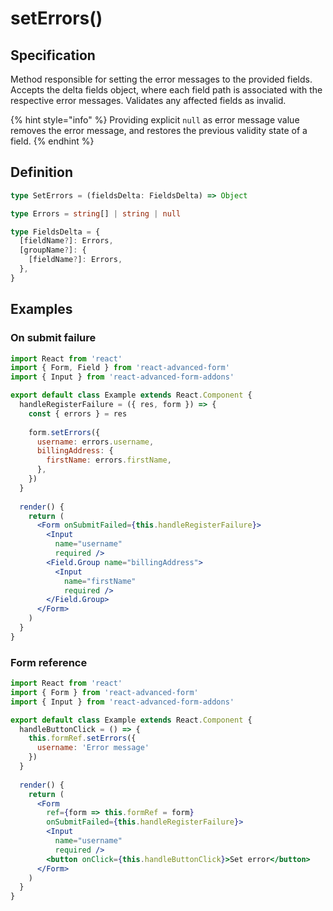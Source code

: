 # setErrors\(\)

## Specification

Method responsible for setting the error messages to the provided fields. Accepts the delta fields object, where each field path is associated with the respective error messages. Validates any affected fields as invalid.

{% hint style="info" %}
Providing explicit `null` as error message value removes the error message, and restores the previous validity state of a field.
{% endhint %}

## Definition

```typescript
type SetErrors = (fieldsDelta: FieldsDelta) => Object

type Errors = string[] | string | null

type FieldsDelta = {
  [fieldName?]: Errors,
  [groupName?]: {
    [fieldName?]: Errors,
  },
}
```

## Examples

### On submit failure

```jsx
import React from 'react'
import { Form, Field } from 'react-advanced-form'
import { Input } from 'react-advanced-form-addons'

export default class Example extends React.Component {
  handleRegisterFailure = ({ res, form }) => {
    const { errors } = res
    
    form.setErrors({
      username: errors.username,
      billingAddress: {
        firstName: errors.firstName,
      },
    })
  }
  
  render() {
    return (
      <Form onSubmitFailed={this.handleRegisterFailure}>
        <Input
          name="username"
          required />
        <Field.Group name="billingAddress">
          <Input
            name="firstName"
            required />
        </Field.Group>
      </Form>
    )
  }
}
```

### Form reference

```jsx
import React from 'react'
import { Form } from 'react-advanced-form'
import { Input } from 'react-advanced-form-addons'

export default class Example extends React.Component {
  handleButtonClick = () => {    
    this.formRef.setErrors({
      username: 'Error message'
    })
  }
  
  render() {
    return (
      <Form
        ref={form => this.formRef = form}
        onSubmitFailed={this.handleRegisterFailure}>
        <Input
          name="username"
          required />
        <button onClick={this.handleButtonClick}>Set error</button>
      </Form>
    )
  }
}
```

